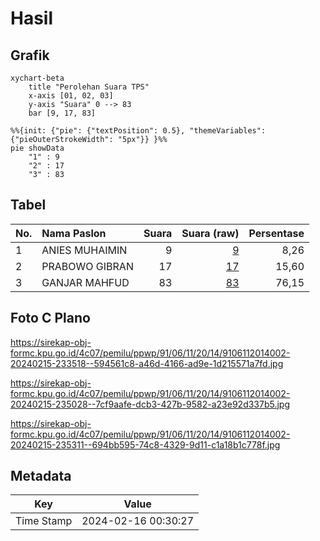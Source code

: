 # Hasil

## Grafik

```mermaid
xychart-beta
    title "Perolehan Suara TPS"
    x-axis [01, 02, 03]
    y-axis "Suara" 0 --> 83
    bar [9, 17, 83]
```

```mermaid
%%{init: {"pie": {"textPosition": 0.5}, "themeVariables": {"pieOuterStrokeWidth": "5px"}} }%%
pie showData
    "1" : 9
    "2" : 17
    "3" : 83
```

## Tabel

| No. | Nama Paslon    | Suara | Suara (raw) | Persentase |
|:--- |:-------------- | -----:| -----------:| ----------:|
| 1   | ANIES MUHAIMIN | 9     | [9][p-1]    | 8,26       |
| 2   | PRABOWO GIBRAN | 17    | [17][p-2]   | 15,60      |
| 3   | GANJAR MAHFUD  | 83    | [83][p-3]   | 76,15      |


[p-1]: https://github.com/gigit-pemilu/pemilu-2024-91-papua/blob/main/pilpres/hitung-suara/sub/91-papua/sub/06-biak-numfor/sub/11-yendidori/sub/2014-waroi/sub/002-tps/sub/paslon-1.txt
[p-2]: https://github.com/gigit-pemilu/pemilu-2024-91-papua/blob/main/pilpres/hitung-suara/sub/91-papua/sub/06-biak-numfor/sub/11-yendidori/sub/2014-waroi/sub/002-tps/sub/paslon-2.txt
[p-3]: https://github.com/gigit-pemilu/pemilu-2024-91-papua/blob/main/pilpres/hitung-suara/sub/91-papua/sub/06-biak-numfor/sub/11-yendidori/sub/2014-waroi/sub/002-tps/sub/paslon-3.txt

## Foto C Plano

https://sirekap-obj-formc.kpu.go.id/4c07/pemilu/ppwp/91/06/11/20/14/9106112014002-20240215-233518--594561c8-a46d-4166-ad9e-1d215571a7fd.jpg

https://sirekap-obj-formc.kpu.go.id/4c07/pemilu/ppwp/91/06/11/20/14/9106112014002-20240215-235028--7cf9aafe-dcb3-427b-9582-a23e92d337b5.jpg

https://sirekap-obj-formc.kpu.go.id/4c07/pemilu/ppwp/91/06/11/20/14/9106112014002-20240215-235311--694bb595-74c8-4329-9d11-c1a18b1c778f.jpg


## Metadata

| Key        | Value               |
| ---------- | ------------------- |
| Time Stamp | 2024-02-16 00:30:27 |



